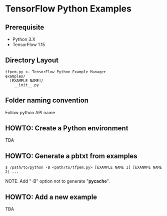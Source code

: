 # TensorFlow Python Examples

## Prerequisite

- Python 3.X
- TensorFlow 1.15

## Directory Layout

```
tfpem.py <- TensorFlow Python Example Manager
examples/
  [EXAMPLE NAME]/
    __init__.py
```

## Folder naming convention

Follow python API name

## HOWTO: Create a Python environment

TBA

## HOWTO: Generate a pbtxt from examples

```
$ /path/to/python -B <path/to/tfpem.py> [EXAMPLE NAME 1] [EXANMPE NAME 2] ...
```

NOTE. Add "-B" option not to generate "__pycache__".

## HOWTO: Add a new example

TBA
